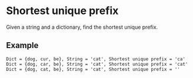 # Shortest unique prefix
Given a string and a dictionary, find the shortest unique prefix.

## Example
```
Dict = {dog, cur, be}, String = 'cat', Shortest unique prefix = 'ca'
Dict = {dog, car, be}, String = 'cat', Shortest unique prefix = 'cat'
Dict = {dog, cat, be}, String = 'cat', Shortest unique prefix = ''
```
